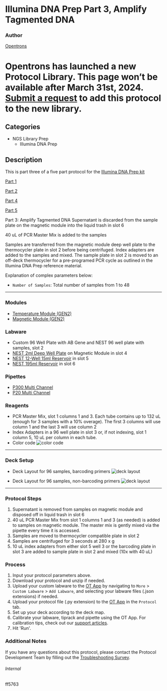 # Illumina DNA Prep Part 3, Amplify Tagmented DNA

### Author
[Opentrons](https://opentrons.com/)


# Opentrons has launched a new Protocol Library. This page won’t be available after March 31st, 2024. [Submit a request](https://docs.google.com/forms/d/e/1FAIpQLSdYYp9QCKow4nn0KlCVsMS3HX0eJ0N9O7-erajKvcpT0lWbSg/viewform) to add this protocol to the new library.

## Categories
* NGS Library Prep
    * Illumina DNA Prep

## Description
This is part three of a five part protocol for the [Illumina DNA Prep kit](https://www.illumina.com/products/by-type/sequencing-kits/library-prep-kits/nextera-dna-flex.html)

[Part 1](https://develop.protocols.opentrons.com/protocol/ff5763)

[Part 2](https://develop.protocols.opentrons.com/protocol/ff5763_part2)

[Part 4](https://develop.protocols.opentrons.com/protocol/ff5763_part4)

[Part 5](https://develop.protocols.opentrons.com/protocol/ff5763_part5)

Part 3: Amplify Tagmented DNA
Supernatant is discarded from the sample plate on the magnetic module into the liquid trash in slot 6

40 uL of PCR Master Mix is added to the samples

Samples are transferred from the magnetic module deep well plate to the thermocycler plate in slot 2 before being centrifuged. Index adapters are added to the samples and mixed. The sample plate in slot 2 is moved to an off-deck thermocycler for a pre-programed PCR cycle as outlined in the Illumina DNA Prep reference material.

Explanation of complex parameters below:
* `Number of Samples`: Total number of samples from 1 to 48

---

### Modules
* [Temperature Module (GEN2)](https://shop.opentrons.com/collections/hardware-modules/products/tempdeck)
* [Magnetic Module (GEN2)](https://shop.opentrons.com/collections/hardware-modules/products/magdeck)

### Labware
* Custom 96 Well Plate with AB Gene and NEST 96 well plate with samples, slot 2
* [NEST 2ml Deep Well Plate](https://shop.opentrons.com/nest-2-ml-96-well-deep-well-plate-v-bottom/) on Magnetic Module in slot 4
* [NEST 12-Well 15ml Reservoir](https://shop.opentrons.com/nest-12-well-reservoirs-15-ml/) in slot 5
* [NEST 195ml Reservoir](https://shop.opentrons.com/nest-1-well-reservoirs-195-ml/) in slot 6


### Pipettes
* [P300 Multi Channel](https://shop.opentrons.com/8-channel-electronic-pipette/)
* [P20 Multi Channel](https://shop.opentrons.com/8-channel-electronic-pipette/)

### Reagents
* PCR Master Mix, slot 1 columns 1 and 3. Each tube contains up to 132 uL (enough for 3 samples with a 10% overage). The first 3 columns will use column 1 and the last 3 will use column 2
* Index Adapters in a 96 well plate in slot 3 or, if not indexing, slot 1 column 5, 10 uL per column in each tube.
* Color code
![color code](https://opentrons-protocol-library-website.s3.amazonaws.com/custom-README-images/ff5763/part_3/color_code.png)
---
### Deck Setup
* Deck Layout for 96 samples, barcoding primers
![deck layout](https://opentrons-protocol-library-website.s3.amazonaws.com/custom-README-images/ff5763/part_3/deck_setup_barcode.png)


* Deck Layout for 96 samples, non-barcoding primers
![deck layout](https://opentrons-protocol-library-website.s3.amazonaws.com/custom-README-images/ff5763/part_3/deck_setup_nobar.png)
---

### Protocol Steps
1. Supernatant is removed from samples on magnetic module and disposed off in liquid trash in slot 6
2. 40 uL PCR Master Mix from slot 1 columns 1 and 3 (as needed) is added to samples on magnetic module. The master mix is gently mixed via the pipette every time it is accessed.
3. Samples are moved to thermocycler compatible plate in slot 2
4. Samples are centrifuged for 3 seconds at 280 x g
5. 10 uL index adapters from either slot 5 well 3 or the barcoding plate in slot 3 are added to sample plate in slot 2 and mixed (10x with 40 uL)


### Process
1. Input your protocol parameters above.
2. Download your protocol and unzip if needed.
3. Upload your custom labware to the [OT App](https://opentrons.com/ot-app) by navigating to `More` > `Custom Labware` > `Add Labware`, and selecting your labware files (.json extensions) if needed.
4. Upload your protocol file (.py extension) to the [OT App](https://opentrons.com/ot-app) in the `Protocol` tab.
5. Set up your deck according to the deck map.
6. Calibrate your labware, tiprack and pipette using the OT App. For calibration tips, check out our [support articles](https://support.opentrons.com/en/collections/1559720-guide-for-getting-started-with-the-ot-2).
7. Hit 'Run'.

### Additional Notes
If you have any questions about this protocol, please contact the Protocol Development Team by filling out the [Troubleshooting Survey](https://protocol-troubleshooting.paperform.co/).

###### Internal
ff5763
